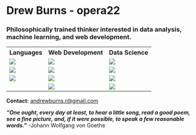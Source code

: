# Drew Burns - opera22
### Philosophically trained thinker interested in data analysis, machine learning, and web development. 

<table style="width:100%">
  <tr>
    <th>Languages</th>
    <th>Web Development</th>
    <th>Data Science</th> 

  </tr>
  <tr>
    <td><img src="https://img.shields.io/badge/-Python-blue"></td>
    <td><img src="https://img.shields.io/badge/-NodeJS-green"></td>
    <td><img src="https://img.shields.io/badge/-Pandas-blue"></td>
  </tr>
  <tr>
    <td><img src="https://img.shields.io/badge/-JavaScript-yellow"></td>
    <td><img src="https://img.shields.io/badge/-PostgreSQL-blue"></td>
    <td><img src="https://img.shields.io/badge/-Google%20Colab-green"></td>
  </tr>
  <tr>
    <td><img src="https://img.shields.io/badge/-SQL-lightgrey"></td>
    <td><img src="https://img.shields.io/badge/-React-9cf"></td>
    <td><img src="https://img.shields.io/badge/-SKLearn-9cf"></td>
  </tr>
  <tr>
    <td></td>
    <td><img src="https://img.shields.io/badge/-Docker-9cf"></td>
    <td><img src="https://img.shields.io/badge/-Altair-red"></td>
  </tr>
</table>


**Contact:** andrewburns.r@gmail.com   

***“One ought, every day at least, to hear a little song, read a good poem, see a fine picture, and, if it were possible, to speak a few reasonable words.”*** -Johann Wolfgang von Goethe


<!--
**opera22/opera22** is a ✨ _special_ ✨ repository because its `README.md` (this file) appears on your GitHub profile.

Here are some ideas to get you started:

- 🔭 I’m currently working on ...
- 🌱 I’m currently learning ...
- 👯 I’m looking to collaborate on ...
- 🤔 I’m looking for help with ...
- 💬 Ask me about ...
- 📫 How to reach me: ...
- 😄 Pronouns: ...
- ⚡ Fun fact: ...
**LinkedIn:** [opera22](http://www.linkedin.com/in/opera22) 
-->
